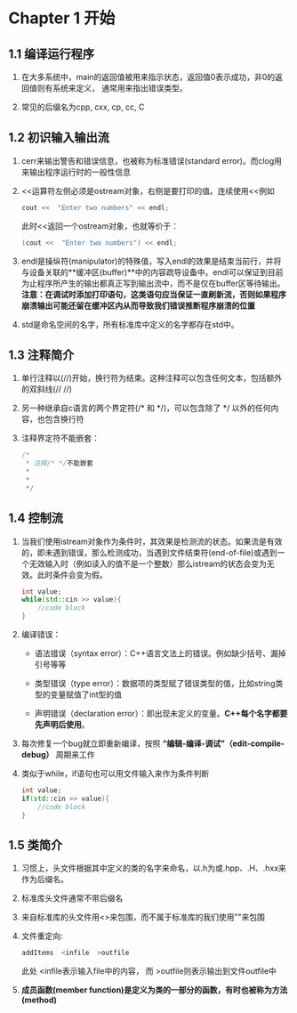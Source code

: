 # Chapter 1 开始

## 1.1 编译运行程序

1. 在大多系统中，main的返回值被用来指示状态，返回值0表示成功，非0的返回值则有系统来定义，   通常用来指出错误类型。

2. 常见的后缀名为cpp, cxx, cp, cc, C

## 1.2 初识输入输出流

1. cerr来输出警告和错误信息，也被称为标准错误(standard error)。而clog用来输出程序运行时的一般性信息

2. <<运算符左侧必须是ostream对象，右侧是要打印的值。连续使用<<例如

    ```c++
    cout <<  "Enter two numbers" << endl;
    ```

    此时<<返回一个ostream对象，也就等价于：

    ```c++
    (cout <<  "Enter two numbers") << endl;
    ```

3. endl是操纵符(manipulator)的特殊值，写入endl的效果是结束当前行，并将与设备关联的**缓冲区(buffer)**中的内容疏导设备中。endl可以保证到目前为止程序所产生的输出都真正写到输出流中，而不是仅在buffer区等待输出。**注意：在调试时添加打印语句，这类语句应当保证一直刷新流，否则如果程序崩溃输出可能还留在缓冲区内从而导致我们错误推断程序崩溃的位置**

4. std是命名空间的名字，所有标准库中定义的名字都存在std中。

## 1.3 注释简介

1. 单行注释以(//)开始，换行符为结束。这种注释可以包含任何文本，包括额外的双斜线(// //)

2. 另一种继承自c语言的两个界定符(/* 和 */)，可以包含除了 */ 以外的任何内容，也包含换行符

3. 注释界定符不能嵌套：

    ```c++
    /*
     * 注释/* */不能嵌套
     * 
     * 
     */
    ```

## 1.4 控制流

1. 当我们使用istream对象作为条件时，其效果是检测流的状态。如果流是有效的，即未遇到错误，那么检测成功，当遇到文件结束符(end-of-file)或遇到一个无效输入时（例如读入的值不是一个整数）那么istream的状态会变为无效。此时条件会变为假。

    ```c++
    int value;
    while(std::cin >> value){
        //code block
    }
    ```

2. 编译错误：
    - 语法错误（syntax error）：C++语言文法上的错误。例如缺少括号、漏掉引号等等

    - 类型错误（type error）：数据项的类型赋了错误类型的值，比如string类型的变量赋值了int型的值

    - 声明错误（declaration error）：即出现未定义的变量。**C++每个名字都要先声明后使用**。
  
3. 每次修复一个bug就立即重新编译，按照 **“编辑-编译-调试”（edit-compile-debug）** 周期来工作

4. 类似于while，if语句也可以用文件输入来作为条件判断

    ```c++
    int value;
    if(std::cin >> value){
        //code block
    }
    ```

## 1.5 类简介

1. 习惯上，头文件根据其中定义的类的名字来命名，以.h为或.hpp、.H、.hxx来作为后缀名。

2. 标准库头文件通常不带后缀名

3. 来自标准库的头文件用<>来包围，而不属于标准库的我们使用""来包围

4. 文件重定向:

    ```bash
    addItems  <infile  >outfile
    ```

    此处 <infile表示输入file中的内容， 而 >outfile则表示输出到文件outfile中

5. **成员函数(member function)**是定义为类的一部分的函数，有时也被称为**方法(method)**